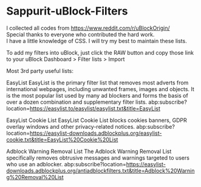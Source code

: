 # Sappurit-uBlock-Filters
I collected all codes from https://www.reddit.com/r/uBlockOrigin/                
Special thanks to everyone who contributed the hard work.  
I have a little knowledge of CSS. I will try my best to maintain these lists.

To add my filters into uBlock, just click the RAW button and copy those link to your uBlock Dashboard > Filter lists > Import



Most 3rd party useful lists:

EasyList
EasyList is the primary filter list that removes most adverts from international webpages, including unwanted frames, images and objects. It is the most popular list used by many ad blockers and forms the basis of over a dozen combination and supplementary filter lists.
abp:subscribe?location=https://easylist.to/easylist/easylist.txt&title=EasyList

EasyList Cookie List
EasyList Cookie List blocks cookies banners, GDPR overlay windows and other privacy-related notices.
abp:subscribe?location=https://easylist-downloads.adblockplus.org/easylist-cookie.txt&title=EasyList%20Cookie%20List

Adblock Warning Removal List
The Adblock Warning Removal List specifically removes obtrusive messages and warnings targeted to users who use an adblocker.
abp:subscribe?location=https://easylist-downloads.adblockplus.org/antiadblockfilters.txt&title=Adblock%20Warning%20Removal%20List

